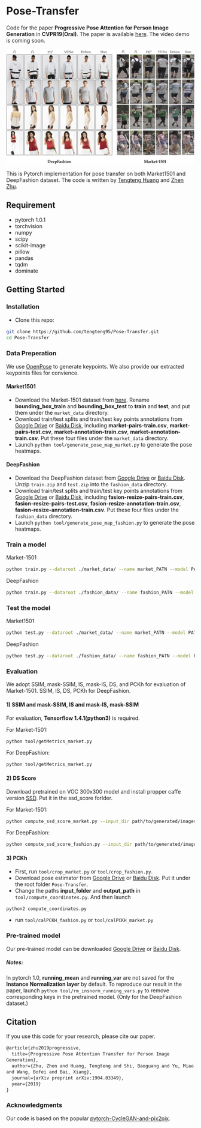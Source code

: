 # Pose-Transfer
Code for the paper **Progressive Pose Attention for Person Image Generation** in **CVPR19(Oral)**. The paper is available [here](http://arxiv.org/abs/1904.03349). The video demo is coming soon.

<img src='imgs/results.png' width=800>

This is Pytorch implementation for pose transfer on both Market1501 and DeepFashion dataset. The code is written by [Tengteng Huang](https://github.com/tengteng95) and [Zhen Zhu](https://github.com/jessemelpolio).

## Requirement
* pytorch 1.0.1
* torchvision
* numpy
* scipy
* scikit-image
* pillow
* pandas
* tqdm
* dominate


## Getting Started
### Installation

- Clone this repo:
```bash
git clone https://github.com/tengteng95/Pose-Transfer.git
cd Pose-Transfer
```

### Data Preperation

We use [OpenPose](https://github.com/ZheC/Realtime_Multi-Person_Pose_Estimation) to generate keypoints. We also provide our extracted keypoints files for convience.

#### Market1501
- Download the Market-1501 dataset from [here](http://www.liangzheng.com.cn/Project/project_reid.html). Rename **bounding_box_train** and **bounding_box_test** to **train** and **test**, and put them under the ```market_data``` directory.
- Download train/test splits and train/test key points annotations from [Google Drive](https://drive.google.com/open?id=1YMsYXc41dR3k8YroXeWGh9zweNUQmZBw) or [Baidu Disk](https://pan.baidu.com/s/1fcMwXTUk9XKPLpaJSodTrg), including **market-pairs-train.csv**, **market-pairs-test.csv**, **market-annotation-train.csv**, **market-annotation-train.csv**. Put these four files under the ```market_data``` directory.
- Launch ```python tool/generate_pose_map_market.py``` to generate the pose heatmaps.


#### DeepFashion
<!-- - Download the DeepFashion dataset from [here](http://mmlab.ie.cuhk.edu.hk/projects/DeepFashion/InShopRetrieval.html) -->
- Download the DeepFashion dataset from [Google Drive](https://drive.google.com/open?id=1YMsYXc41dR3k8YroXeWGh9zweNUQmZBw) or [Baidu Disk](https://pan.baidu.com/s/1fcMwXTUk9XKPLpaJSodTrg). Unzip ```train.zip``` and ```test.zip``` into the ```fashion_data``` directory.
- Download train/test splits and train/test key points annotations from [Google Drive](https://drive.google.com/open?id=1YMsYXc41dR3k8YroXeWGh9zweNUQmZBw) or [Baidu Disk](https://pan.baidu.com/s/1fcMwXTUk9XKPLpaJSodTrg), including **fasion-resize-pairs-train.csv**, **fasion-resize-pairs-test.csv**, **fasion-resize-annotation-train.csv**, **fasion-resize-annotation-train.csv**. Put these four files under the ```fashion_data``` directory.
- Launch ```python tool/generate_pose_map_fashion.py``` to generate the pose heatmaps.

<!-- #### Pose Estimation
- Download the pose estimator from [here](https://github.com/ZheC/Realtime_Multi-Person_Pose_Estimation).
- Launch ```python compute_cordinates.py``` to get the pose estimation for both datasets.

OR you can download our generated pose estimations from here. (Coming soon.) --> 

### Train a model
Market-1501
```bash
python train.py --dataroot ./market_data/ --name market_PATN --model PATN --lambda_GAN 5 --lambda_A 10  --lambda_B 10 --dataset_mode keypoint --no_lsgan --n_layers 3 --norm batch --batchSize 32 --resize_or_crop no --gpu_ids 0 --BP_input_nc 18 --no_flip --which_model_netG PATN --niter 500 --niter_decay 200 --checkpoints_dir ./checkpoints --pairLst ./market_data/market-pairs-train.csv --L1_type l1_plus_perL1 --n_layers_D 3 --with_D_PP 1 --with_D_PB 1  --display_id 0
```

DeepFashion
```bash
python train.py --dataroot ./fashion_data/ --name fashion_PATN --model PATN --lambda_GAN 5 --lambda_A 1 --lambda_B 1 --dataset_mode keypoint --n_layers 3 --norm instance --batchSize 7 --pool_size 0 --resize_or_crop no --gpu_ids 0 --BP_input_nc 18 --no_flip --which_model_netG PATN --niter 500 --niter_decay 200 --checkpoints_dir ./checkpoints --pairLst ./fashion_data/fasion-resize-pairs-train.csv --L1_type l1_plus_perL1 --n_layers_D 3 --with_D_PP 1 --with_D_PB 1  --display_id 0
```


### Test the model
Market1501
```bash
python test.py --dataroot ./market_data/ --name market_PATN --model PATN --phase test --dataset_mode keypoint --norm batch --batchSize 1 --resize_or_crop no --gpu_ids 2 --BP_input_nc 18 --no_flip --which_model_netG PATN --checkpoints_dir ./checkpoints --pairLst ./market_data/market-pairs-test.csv --which_epoch latest --results_dir ./results
```


DeepFashion
```bash
python test.py --dataroot ./fashion_data/ --name fashion_PATN --model PATN --phase test --dataset_mode keypoint --norm instance --batchSize 1 --resize_or_crop no --gpu_ids 0 --BP_input_nc 18 --no_flip --which_model_netG PATN --checkpoints_dir ./checkpoints --pairLst ./fashion_data/fasion-resize-pairs-test.csv --which_epoch latest --results_dir ./results
```

### Evaluation
We adopt SSIM, mask-SSIM, IS, mask-IS, DS, and PCKh for evaluation of Market-1501. SSIM, IS, DS, PCKh for DeepFashion.

#### 1) SSIM and mask-SSIM, IS and mask-IS, mask-SSIM
For evaluation, **Tensorflow 1.4.1(python3)** is required.

For Market-1501:
```bash
python tool/getMetrics_market.py
```

For DeepFashion:
```bash
python tool/getMetrics_market.py
```

#### 2) DS Score
Download pretrained on VOC 300x300 model and install propper caffe version [SSD](https://github.com/weiliu89/caffe/tree/ssd). Put it in the ssd_score forlder. 

For Market-1501:
```bash
python compute_ssd_score_market.py --input_dir path/to/generated/images
```

For DeepFashion:
```bash
python compute_ssd_score_fashion.py --input_dir path/to/generated/images
```

#### 3) PCKh
- First, run ``tool/crop_market.py`` or ``tool/crop_fashion.py``.
- Download pose estimator from [Google Drive](https://drive.google.com/open?id=1YMsYXc41dR3k8YroXeWGh9zweNUQmZBw) or [Baidu Disk](https://pan.baidu.com/s/1fcMwXTUk9XKPLpaJSodTrg). Put it under the root folder ``Pose-Transfer``.
- Change the paths **input_folder**  and **output_path** in ``tool/compute_coordinates.py``. And then launch
```bash
python2 compute_coordinates.py
```
- run ``tool/calPCKH_fashion.py`` or ``tool/calPCKH_market.py``



### Pre-trained model 
Our pre-trained model can be downloaded [Google Drive](https://drive.google.com/open?id=1YMsYXc41dR3k8YroXeWGh9zweNUQmZBw) or [Baidu Disk](https://pan.baidu.com/s/1fcMwXTUk9XKPLpaJSodTrg).

##### Notes:
In pytorch 1.0, **running_mean** and **running_var** are not saved for the **Instance Normalization layer** by default. To reproduce our result in the paper, launch ``python tool/rm_insnorm_running_vars.py`` to remove corresponding keys in the pretrained model. (Only for the DeepFashion dataset.)


## Citation
If you use this code for your research, please cite our paper.
```
@article{zhu2019progressive,
  title={Progressive Pose Attention Transfer for Person Image Generation},
  author={Zhu, Zhen and Huang, Tengteng and Shi, Baoguang and Yu, Miao and Wang, Bofei and Bai, Xiang},
  journal={arXiv preprint arXiv:1904.03349},
  year={2019}
}
```

### Acknowledgments
Our code is based on the popular [pytorch-CycleGAN-and-pix2pix](https://github.com/junyanz/pytorch-CycleGAN-and-pix2pix).
